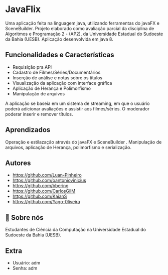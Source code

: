 # JavaFlix

Uma aplicação feita na linguagem java, utilizando ferramentas do javaFX e SceneBuilder. Projeto elaborado como avaliação parcial da disciplina de Algoritmos e Programação 2 - (AP2), da Universidade Estadual do Sudoeste da Bahia (UESB). Aplicação desenvolvida em java 8. 


## Funcionalidades e Características

- Requisição pra API
- Cadastro de Filmes/Séries/Documentários
- Inserção de análise e notas sobre os títulos
- Visualização da aplicação com interface gráfica
- Aplicação de Herança e Polimorfismo
- Manipulação de arquivos

A aplicação se baseia em um sistema de streaming, em que o usuário poderá adicionar avaliações e assistir aos filmes/séries. O moderador poderar inserir e remover títulos.

## Aprendizados

Operação e estilazação através do javaFX e SceneBuilder . Manipulação de arquivos, aplicação de Herança, polimorfismo e serialização.

## Autores

- https://github.com/Luan-Pinheiro
- https://github.com/oantoniovinicius
- https://github.com/bbering
- https://github.com/CarlosGilM
- https://github.com/KaianS
- https://github.com/Yago-0liveira

## 🚀 Sobre nós

Estudantes de Ciência da Computação na Universidade Estadual do Sudoeste da Bahia (UESB).

## Extra
- Usuário: adm
- Senha: adm

